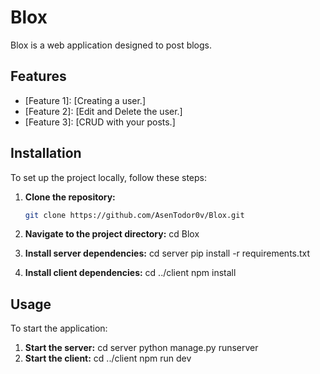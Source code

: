 # Blox

Blox is a web application designed to post blogs.

## Features

- [Feature 1]: [Creating a user.]
- [Feature 2]: [Edit and Delete the user.]
- [Feature 3]: [CRUD with your posts.]

## Installation

To set up the project locally, follow these steps:

1. **Clone the repository:**
   ```bash
   git clone https://github.com/AsenTodor0v/Blox.git

2. **Navigate to the project directory:**
   cd Blox

3. **Install server dependencies:**
  cd server
  pip install -r requirements.txt

4. **Install client dependencies:**
  cd ../client
  npm install

## Usage
To start the application:

1. **Start the server:**
   cd server
   python manage.py runserver
2. **Start the client:**
   cd ../client
   npm run dev
